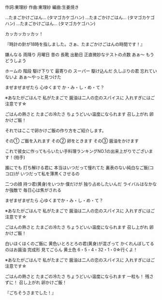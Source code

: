 作詞:東理紗 
作曲:東理紗
編曲:生姜焼き


…たまごかけごはん…
(タマゴカケゴハン)
…たまごかけごはん…
(タマゴカケゴハン)
…たまごかけごはん…
(タマゴカケゴハン)


カッカッカッカッ！


『時計の針が18時を指しました。さぁ、たまごかけごはんの時間です！』


嫌んなる 雨降り 月曜日
昔の 長靴 出動日
正直微妙なテストの点数
あぁ～ もうどうしよう


ホームの 階段 駆け下りて
最寄りの スーパー 駆け込んだ
久しぶりの君 忘れていないよ
あぁ～やっと見つけた


まぜまぜまぜたら
心ゆくまで
か・み・し・め・て？


※あなたがごはんで
私がたまごで
醤油は二人の恋のスパイスに
入れすぎにはご注意です☆

ごはんの熱さと
たまごの冷たさ
ちょうどいい温度になられます
召し上がれ 卵かけご飯！


それではここで卵かけご飯の作り方をご紹介します。


その① ご飯を入れます
その② 卵をときます
その③ 醤油をかけます


これで彼女に作ってもらいたい手料理ランキングNO.1の出来上がりでございます！(拍手)


誰にでも 打ち解ける君に
本当はいつだって憧れてた
裏表のない純白なご飯(ココロ)が
いつだって私を薄黒くさせるの


二つの顔 持つ君(黄身)をいつか
僕だけが 独り占めしたいんだ
ライバルはなかなか強敵で
毎日心は焦がされる


まぜまぜまぜたら
心ゆくまでか・み・し・め・て？


※あなたがごはんで
私がたまごで
醤油は二人の恋のスパイスに
入れすぎにはご注意です☆

ごはんの熱さと
たまごの冷たさ
ちょうどいい温度になられます
召し上がれ 卵かけご飯！


白いほくほくのご飯に
黄色いとろとろの君(黄身)が混ざって
かくれんぼしてるのはお醤油
完成形 見てごらん 黄土色
6・5・4・32・1・0☆行くよ！


※あなたがごはんで
私がたまごで
醤油は二人の恋のスパイスに
入れすぎにはご注意です☆

ごはんの熱さと
たまごの冷たさ
ちょうどいい温度になられます
一粒も！
残さずに！
召し上がれ 卵かけご飯！


『ごちそうさまでした！』
